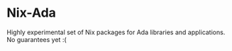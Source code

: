Nix-Ada
=======

Highly experimental set of Nix packages for Ada libraries and applications.
No guarantees yet :(
